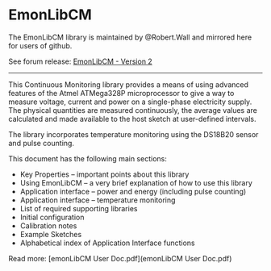 # EmonLibCM

The EmonLibCM library is maintained by @Robert.Wall and mirrored here for users of github.

See forum release: [EmonLibCM - Version 2](https://community.openenergymonitor.org/t/emonlibcm-version-2/9241)

---

This Continuous Monitoring library provides a means of using advanced features of the Atmel ATMega328P microprocessor to give a way to measure voltage, current and power on a single-phase electricity supply. The physical quantities are measured continuously, the average values are calculated and made available to the host sketch at user-defined intervals.

The library incorporates temperature monitoring using the DS18B20 sensor and pulse counting.

This document has the following main sections:

- Key Properties – important points about this library
- Using EmonLibCM – a very brief explanation of how to use this library
- Application interface – power and energy (including pulse counting)
- Application interface – temperature monitoring
- List of required supporting libraries
- Initial configuration
- Calibration notes
- Example Sketches
- Alphabetical index of Application Interface functions

Read more: [emonLibCM User Doc.pdf](emonLibCM User Doc.pdf)
